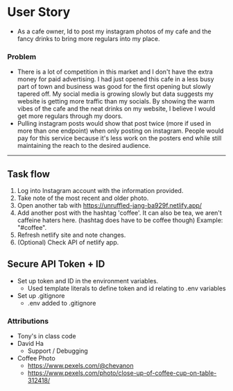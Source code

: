 # User Story
- As a cafe owner, Id to post my instagram photos of my cafe and the fancy drinks to bring more regulars into my place.
### Problem
- There is a lot of competition in this market and I don't have the extra money for paid advertising. I had just opened this cafe in a less busy part of town and business was good for the first opening but slowly tapered off. My social media is growing slowly but data suggests my website is getting more traffic than my socials. By showing the warm vibes of the cafe and the neat drinks on my website, I believe I would get more regulars through my doors.
- Pulling instagram posts would show that post twice (more if used in more than one endpoint) when only posting on instagram. People would pay for this service because it's less work on the posters end while still maintaining the reach to the desired audience.
---
## Task flow 
1. Log into Instagram account with the information provided.
2. Take  note of the most recent and older photo.
3. Open another tab with https://unruffled-jang-ba929f.netlify.app/
4. Add another post with the hashtag 'coffee'. It can also be tea, we aren't caffeine haters here. (hashtag does have to be coffee though) Example: "#coffee".
5. Refresh netlify site and note changes.
6. (Optional) Check API of netlify app.

## Secure API Token + ID
- Set up token and ID in the environment variables.
  - Used template literals to define token and id relating to .env variables
- Set up .gitignore
  - .env added to .gitignore

### Attributions
- Tony's in class code
- David Ha
  - Support / Debugging
- Coffee Photo
  - https://www.pexels.com/@chevanon
  - https://www.pexels.com/photo/close-up-of-coffee-cup-on-table-312418/
